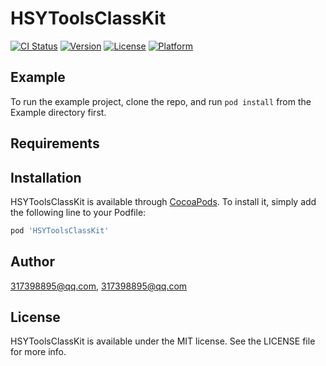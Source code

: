 # HSYToolsClassKit

[![CI Status](https://img.shields.io/travis/317398895@qq.com/HSYToolsClassKit.svg?style=flat)](https://travis-ci.org/317398895@qq.com/HSYToolsClassKit)
[![Version](https://img.shields.io/cocoapods/v/HSYToolsClassKit.svg?style=flat)](https://cocoapods.org/pods/HSYToolsClassKit)
[![License](https://img.shields.io/cocoapods/l/HSYToolsClassKit.svg?style=flat)](https://cocoapods.org/pods/HSYToolsClassKit)
[![Platform](https://img.shields.io/cocoapods/p/HSYToolsClassKit.svg?style=flat)](https://cocoapods.org/pods/HSYToolsClassKit)

## Example

To run the example project, clone the repo, and run `pod install` from the Example directory first.

## Requirements

## Installation

HSYToolsClassKit is available through [CocoaPods](https://cocoapods.org). To install
it, simply add the following line to your Podfile:

```ruby
pod 'HSYToolsClassKit'
```

## Author

317398895@qq.com, 317398895@qq.com

## License

HSYToolsClassKit is available under the MIT license. See the LICENSE file for more info.
